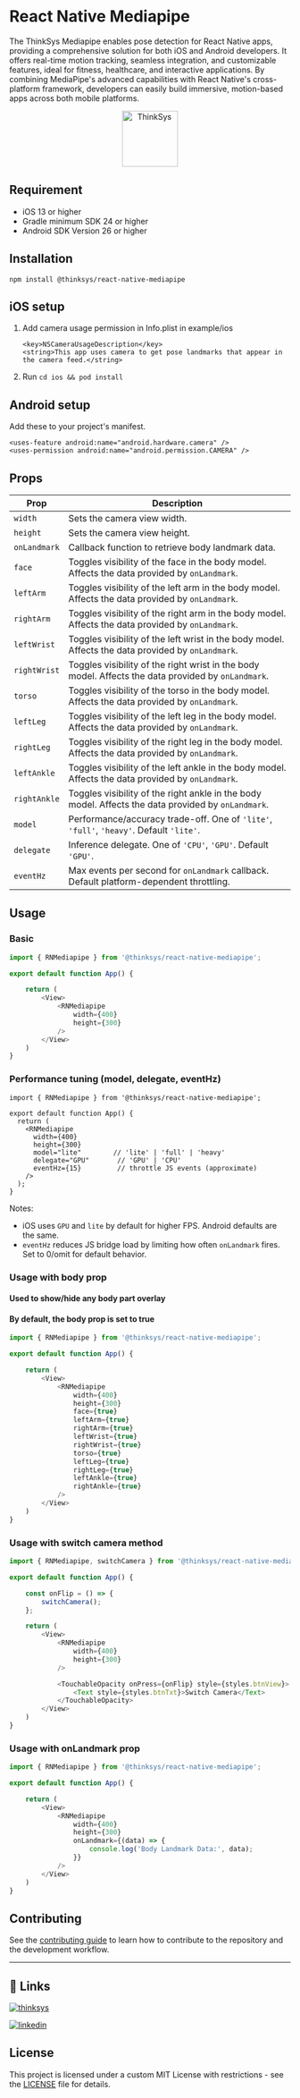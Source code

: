 # React Native Mediapipe

The ThinkSys Mediapipe enables pose detection for React Native apps, providing a comprehensive solution for both iOS and Android developers. It offers real-time motion tracking, seamless integration, and customizable features, ideal for fitness, healthcare, and interactive applications. By combining MediaPipe's advanced capabilities with React Native's cross-platform framework, developers can easily build immersive, motion-based apps across both mobile platforms.

<p align="center">
<img src="https://i.ibb.co/L1FNt92/thinksys-logo.png" height="100" alt="ThinkSys" />
</p>

## Requirement
* iOS 13 or higher
* Gradle minimum SDK 24 or higher
* Android SDK Version 26 or higher


## Installation
```
npm install @thinksys/react-native-mediapipe
```

## iOS setup
1. Add camera usage permission in Info.plist in example/ios
    ```
    <key>NSCameraUsageDescription</key>
	<string>This app uses camera to get pose landmarks that appear in the camera feed.</string>
    ```
   
2. Run ```cd ios && pod install```


## Android setup
Add these to your project's manifest.

```
<uses-feature android:name="android.hardware.camera" />
<uses-permission android:name="android.permission.CAMERA" />
```

## Props

| Prop        | Description                                                                                     |
|-------------|-------------------------------------------------------------------------------------------------|
| `width`     | Sets the camera view width.                                                                      |
| `height`    | Sets the camera view height.                                                                     |
| `onLandmark`| Callback function to retrieve body landmark data.                                                |
| `face`      | Toggles visibility of the face in the body model. Affects the data provided by `onLandmark`.      |
| `leftArm`   | Toggles visibility of the left arm in the body model. Affects the data provided by `onLandmark`.  |
| `rightArm`  | Toggles visibility of the right arm in the body model. Affects the data provided by `onLandmark`. |
| `leftWrist` | Toggles visibility of the left wrist in the body model. Affects the data provided by `onLandmark`.|
| `rightWrist`| Toggles visibility of the right wrist in the body model. Affects the data provided by `onLandmark`.|
| `torso`     | Toggles visibility of the torso in the body model. Affects the data provided by `onLandmark`.     |
| `leftLeg`   | Toggles visibility of the left leg in the body model. Affects the data provided by `onLandmark`.  |
| `rightLeg`  | Toggles visibility of the right leg in the body model. Affects the data provided by `onLandmark`. |
| `leftAnkle` | Toggles visibility of the left ankle in the body model. Affects the data provided by `onLandmark`.|
| `rightAnkle`| Toggles visibility of the right ankle in the body model. Affects the data provided by `onLandmark`.|
| `model`     | Performance/accuracy trade-off. One of `'lite'`, `'full'`, `'heavy'`. Default `'lite'`.           |
| `delegate`  | Inference delegate. One of `'CPU'`, `'GPU'`. Default `'GPU'`.                                      |
| `eventHz`   | Max events per second for `onLandmark` callback. Default platform-dependent throttling.           |


## Usage

### Basic

```js
import { RNMediapipe } from '@thinksys/react-native-mediapipe';

export default function App() {

    return (
        <View>
            <RNMediapipe 
                width={400}
                height={300}
            />
        </View>
    )
}
```

### Performance tuning (model, delegate, eventHz)

```tsx
import { RNMediapipe } from '@thinksys/react-native-mediapipe';

export default function App() {
  return (
    <RNMediapipe
      width={400}
      height={300}
      model="lite"        // 'lite' | 'full' | 'heavy'
      delegate="GPU"       // 'GPU' | 'CPU'
      eventHz={15}         // throttle JS events (approximate)
    />
  );
}
```

Notes:
- iOS uses `GPU` and `lite` by default for higher FPS. Android defaults are the same.
- `eventHz` reduces JS bridge load by limiting how often `onLandmark` fires. Set to 0/omit for default behavior.

### Usage with body prop

#### Used to show/hide any body part overlay
#### By default, the body prop is set to true

```js
import { RNMediapipe } from '@thinksys/react-native-mediapipe';

export default function App() {

    return (
        <View>
            <RNMediapipe 
                width={400}
                height={300}
                face={true}
                leftArm={true}
                rightArm={true}
                leftWrist={true}
                rightWrist={true}
                torso={true}
                leftLeg={true}
                rightLeg={true}
                leftAnkle={true}
                rightAnkle={true}
            />
        </View>
    )
}
```

### Usage with switch camera method

```js
import { RNMediapipe, switchCamera } from '@thinksys/react-native-mediapipe';

export default function App() {

    const onFlip = () => {
        switchCamera();
    };

    return (
        <View>
            <RNMediapipe 
                width={400}
                height={300}
            />

            <TouchableOpacity onPress={onFlip} style={styles.btnView}>
                <Text style={styles.btnTxt}>Switch Camera</Text>
            </TouchableOpacity>
        </View>
    )
}

```

### Usage with onLandmark prop

```js
import { RNMediapipe } from '@thinksys/react-native-mediapipe';

export default function App() {

    return (
        <View>
            <RNMediapipe 
                width={400}
                height={300}
                onLandmark={(data) => {
                    console.log('Body Landmark Data:', data);
                }}
            />
        </View>
    )
}

```

## Contributing

See the [contributing guide](CONTRIBUTING.md) to learn how to contribute to the repository and the development workflow.

---

## 🔗 Links
[![thinksys](https://img.shields.io/badge/my_portfolio-000?style=for-the-badge&logo=ko-fi&logoColor=white)](https://thinksys.com/)

[![linkedin](https://img.shields.io/badge/linkedin-0A66C2?style=for-the-badge&logo=linkedin&logoColor=white)](https://in.linkedin.com/company/thinksys-inc)

## License

This project is licensed under a custom MIT License with restrictions - see the [LICENSE](LICENSE) file for details.
